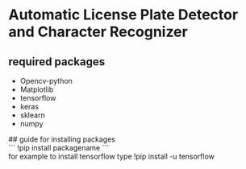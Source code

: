 # Automatic License Plate Detector and Character Recognizer
## required packages
<ul>
  <li>Opencv-python</li>
  <li>Matplotlib</li>
  <li>tensorflow</li>
  <li>keras</li>
  <li>sklearn</li>
  <li>numpy</li>
 </ul>
 ## guide for installing packages<br>
```
!pip install packagename
```
<br>
for example to install tensorflow type !pip install -u tensorflow
